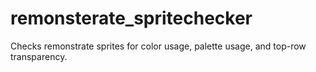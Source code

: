 # remonsterate_spritechecker
 Checks remonstrate sprites for color usage, palette usage, and top-row transparency.
